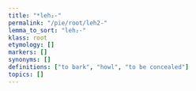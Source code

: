 ```yaml
---
title: "*leh₂-"
permalink: "/pie/root/leh2-"
lemma_to_sort: "leh₂-"
klass: root
etymology: []
markers: []
synonyms: []
definitions: ["to bark", "howl", "to be concealed"]
topics: []
---
```

